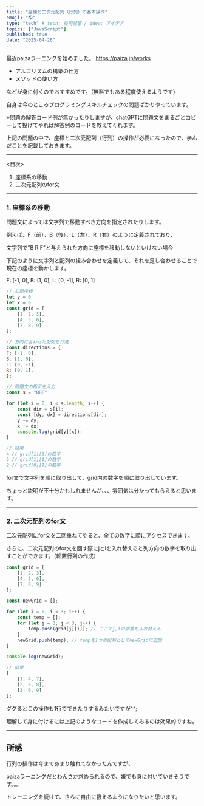 ```yaml
---
title: "座標と二次元配列（行列）の基本操作"
emoji: "🌎"
type: "tech" # tech: 技術記事 / idea: アイデア
topics: ["JavaScript"]
published: true
date: "2025-04-26"
---
```

最近paizaラーニングを始めました。
https://paiza.jp/works

- アルゴリズムの構築の仕方
- メソッドの使い方

などが身に付くのでおすすめです。（無料でもある程度使えるようです）

自身は今のところプログラミングスキルチェックの問題ばかりやっています。

※問題の解答コード例が無かったりしますが、chatGPTに問題文をまるごとコピーして投げてやれば解答例のコードを教えてくれます。

上記の問題の中で、座標と二次元配列（行列）の操作が必要になったので、学んだことを記載しておきます。

---

<目次>

1. 座標系の移動
2. 二次元配列のfor文

---

### 1. 座標系の移動

問題文によっては文字列で移動すべき方向を指定されたりします。

例えば、F（前）、B（後）、L（左）、R（右）のように定義されており、

文字列で"B R F"と与えられた方向に座標を移動しないといけない場合

下記のように文字列と配列の組み合わせを定義して、それを足し合わせることで現在の座標を動かします。

F: [-1, 0],
B: [1, 0],
L: [0, -1],
R: [0, 1]

~~~javascript
// 初期座標
let y = 0
let x = 0
const grid = [  
    [1, 2, 3],
    [4, 5, 6],
    [7, 8, 9]
];

// 方向に合わせた配列を作成
const directions = {
F: [-1, 0],
B: [1, 0],
L: [0, -1],
R: [0, 1],
};

// 問題文の指示を入力
const s = "BRF"

for (let i = 0; i < s.length; i++) {
    const dir = s[i];
    const [dy, dx] = directions[dir];
    y += dy;
    x += dx;
    console.log(grid[y][x]);
}

// 結果
4 // grid[1][0]の数字
5 // grid[1][1]の数字
2 // grid[0][1]の数字

~~~

for文で文字列を順に取り出して、grid内の数字を順に取り出しています。

ちょっと説明が不十分かもしれませんが、、、雰囲気は分かってもらえると思います。

---

### 2. 二次元配列のfor文

二次元配列にfor文を二回重ねてやると、全ての数字に順にアクセスできます。

さらに、二次元配列のfor文を回す際にjとiを入れ替えると列方向の数字を取り出すことができます。（転置行列の作成）

~~~javascript
const grid = [  
    [1, 2, 3],
    [4, 5, 6],
    [7, 8, 9]
];

const newGrid = [];

for (let i = 0; i < 3; i++) {
    const temp = [];
    for (let j = 0; j < 3; j++) {
        temp.push(grid[j][i]); // ここでj,iの順番を入れ替える
    }
    newGrid.push(temp); // tempを1つの配列としてnewGridに追加
}

console.log(newGrid);

// 結果
[  
    [1, 4, 7],
    [2, 5, 8],
    [3, 6, 9]
];

~~~

ググるとこの操作も1行でできたりするみたいですが^^;

理解して身に付けるには上記のようなコードを作成してみるのは効果的ですね。

---

## 所感

行列の操作は今まであまり触れてなかったんですが、

paizaラーニングだとわんさか求められるので、嫌でも身に付いていきそうです。。。

トレーニングを続けて、さらに自由に扱えるようになりたいと思います。